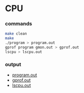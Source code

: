 # CPU

### commands

```sh
make clean
make
./program > program.out
gprof program gmon.out > gprof.out
lscpu > lscpu.out
```

### output

* [program.out](https://github.com/europ/VUTBR-FIT-HSC/blob/master/src/segmentace/cpu/program.out)
* [gprof.out](https://github.com/europ/VUTBR-FIT-HSC/blob/master/src/segmentace/cpu/gprof.out)
* [lscpu.out](https://github.com/europ/VUTBR-FIT-HSC/blob/master/src/segmentace/cpu/lscpu.out)
